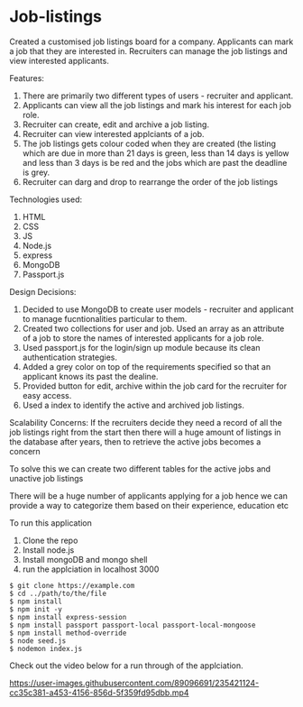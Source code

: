 # Job-listings

Created a customised job listings board for a company. Applicants can mark a job that they are interested in. Recruiters can manage the job listings and view interested applicants.

Features:
1. There are primarily two different types of users - recruiter and applicant.
2. Applicants can view all the job listings and mark his interest for each job role.
3. Recruiter can create, edit and archive a job listing.
4. Recruiter can view interested applciants of a job.
5. The job listings gets colour coded when they are created (the listing which are due in more than 21 days is green, less than 14 days is yellow and less than 3 days is be red and the jobs which are past the deadline is grey.
6. Recruiter can darg and drop to rearrange the order of the job listings

Technologies used:
1. HTML
2. CSS 
3. JS
4. Node.js
5. express
6. MongoDB
7. Passport.js

Design Decisions:

1. Decided to use MongoDB to create user models - recruiter and applicant to manage fucntionalities particular to them.
2. Created two collections for user and job. Used an array as an attribute of a job to store the names of interested applicants for a job role.
3. Used passport.js for the login/sign up module because its clean authentication strategies.
4. Added a grey color on top of the requirements specified so that an applicant knows its past the dealine.
5. Provided button for edit, archive within the job card for the recruiter for easy access.
6. Used a index to identify the active and archived job listings.
 
Scalability Concerns:
If the recruiters decide they need a record of all the job listings right from the start then there will a huge amount of listings in the database after years, then to retrieve the active jobs becomes a concern

To solve this we can create two different tables for the active jobs and unactive job listings

There will be a huge number of applicants applying for a job hence we can provide a way to categorize them based on their experience, education etc

To run this application

1. Clone the repo
2. Install node.js
3. Install mongoDB and mongo shell
4. run the applciation in localhost 3000
```
$ git clone https://example.com
$ cd ../path/to/the/file
$ npm install
$ npm init -y
$ npm install express-session
$ npm install passport passport-local passport-local-mongoose
$ npm install method-override
$ node seed.js
$ nodemon index.js
```
Check out the video below for a run through of the applciation.

https://user-images.githubusercontent.com/89096691/235421124-cc35c381-a453-4156-856d-5f359fd95dbb.mp4

